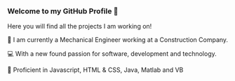 ### Welcome to my GitHub Profile 👋

Here you will find all the projects I am working on!

:safety_vest: I am currently a Mechanical Engineer working at a Construction Company.

:computer: With a new found passion for software, development and technology.

:robot: Proficient in Javascript, HTML & CSS, Java, Matlab and VB

<!--
**rorense/rorense** is a ✨ _special_ ✨ repository because its `README.md` (this file) appears on your GitHub profile.

Here are some ideas to get you started:

- 🔭 I’m currently working on ...
- 🌱 I’m currently learning ...
- 👯 I’m looking to collaborate on ...
- 🤔 I’m looking for help with ...
- 💬 Ask me about ...
- 📫 How to reach me: ...
- 😄 Pronouns: ...
- ⚡ Fun fact: ...
-->
